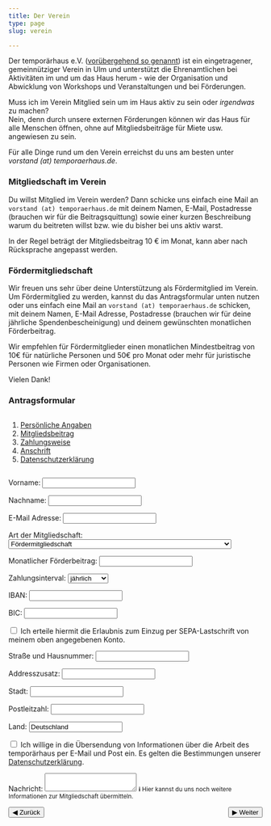 ```yaml
---
title: Der Verein
type: page
slug: verein

---
```


Der temporärhaus e.V. ([vorübergehend so genannt](/stellungnahme-und-ausblick-zum-urteil-im-markenrechtsstreit/)) ist ein eingetragener, gemeinnütziger Verein in Ulm und unterstützt die Ehrenamtlichen bei Aktivitäten im und um das Haus herum - wie der Organisation und Abwicklung von Workshops und Veranstaltungen und bei Förderungen.

Muss ich im Verein Mitglied sein um im Haus aktiv zu sein oder _irgendwas_ zu machen?  
Nein, denn durch unsere externen Förderungen können wir das Haus für alle Menschen öffnen, ohne auf Mitgliedsbeiträge für Miete usw. angewiesen zu sein.

<!--
Warum sollte ich (Förder)mitglied werden?  
Wenn man sich für eine Mitgliedschaft entscheidet, bekommt man zum einen ein Stimmrecht bei allen Vereinsfragen sowie eine Art “virtuelles” Abzeichen, dass man das Haus und den dortigen Spirit unterstützt.

Weiter ermöglichen die Mitgliedsbeiträge die Beschaffung von interessanten Dingen für alle, Workshopmaterial und den ein oder anderen Kostenpunkt im Haus.
-->


Für alle Dinge rund um den Verein erreichst du uns am besten unter _vorstand (at) temporaerhaus.de_.

### Mitgliedschaft im Verein
Du willst Mitglied im Verein werden? Dann schicke uns einfach eine Mail an `vorstand (at) temporaerhaus.de` mit deinem Namen, E-Mail, Postadresse (brauchen wir für die Beitragsquittung) sowie einer kurzen Beschreibung warum du beitreten willst bzw. wie du bisher bei uns aktiv warst.

In der Regel beträgt der Mitgliedsbeitrag 10 € im Monat, kann aber nach Rücksprache angepasst werden.

### Fördermitgliedschaft
Wir freuen uns sehr über deine Unterstützung als Fördermitglied im Verein. Um Fördermitglied zu werden, kannst du das Antragsformular unten nutzen oder uns einfach eine Mail an `vorstand (at) temporaerhaus.de` schicken, mit deinem Namen, E-Mail Adresse, Postadresse (brauchen wir für deine jährliche Spendenbescheinigung) und deinem gewünschten monatlichen Förderbeitrag.

Wir empfehlen für Fördermitglieder einen monatlichen Mindestbeitrag von 10€ für natürliche Personen und 50€ pro Monat oder mehr für juristische Personen wie Firmen oder Organisationen.

Vielen Dank!

### Antragsformular

<form style="display: flex; flex-wrap: wrap;" method="POST" action="https://temporaerhaus.de/member-application.php" id="applicationForm">
<div style="flex-grow: 0; flex-shrink: 1; flex-basis: 230px;">
  <ol>
    <li><a href="#step1">Persönliche Angaben</a></li>
    <li><a href="#step2">Mitgliedsbeitrag</a></li>
    <li><a href="#step3">Zahlungsweise</a></li>
    <li><a href="#step4">Anschrift</a></li>
    <li><a href="#step5">Datenschutzerklärung</a></li>
  </ol>
</div>

<div style="flex-grow: 1; flex-shrink: 1; flex-basis: 280px;">
<div id="step1" style="scroll-padding-top: 2em;">
<p>
<label for="firstname">Vorname:</label>
<input type="text" id="firstname" name="firstname">
</p>
<p>
<label for="lastname">Nachname:</label>
<input type="text" id="lastname" name="lastname">
</p>
<p>
<label for="email">E-Mail Adresse:</label>
<input type="text" id="email" name="email">
</p>
</div>

<div id="step2" style="scroll-padding-top: 2em;">
<p>
<label for="type">Art der Mitgliedschaft:</label>
<select id="type" name="type">
    <option>Fördermitgliedschaft</option>
    <option>Fördermitgliedschaft für Personen in Ausbildung, Studium und Studium</option>
    <option>Ideelle Mitgliedschaft</option>
</select>
</p>
<p>
<label for="amount">Monatlicher Förderbeitrag:</label>
<input type="number" id="amount" name="amount">
</p>
</div>

<div id="step3" style="scroll-padding-top: 2em;">
<p>
<label for="interval">Zahlungsinterval:</label>
<select id="interval" name="interval">
    <option>jährlich</option>
    <option>halbjährig</option>
    <option>monatlich</option>
</select>
</p>
<p>
<label for="iban">IBAN:</label>
<input type="text" id="iban" name="iban">
</p>
<p>
<label for="bic">BIC:</label>
<input type="text" id="bic" name="bic">
</p>
<p>
<label for="consent">
<input type="checkbox" id="consent" name="consent">
Ich erteile hiermit die Erlaubnis zum Einzug per SEPA-Lastschrift von meinem oben angegebenen Konto.
</label>
</p>
</div>

<div id="step4" style="scroll-padding-top: 2em;">
<p>
<label for="address">Straße und Hausnummer:</label>
<input type="text" id="address" name="address">
</p>
<p>
<label for="suffix">Addresszusatz:</label>
<input type="text" id="suffix" name="suffix">
</p>
<p>
<label for="city">Stadt:</label>
<input type="text" id="city" name="city">
</p>
<p>
<label for="zip">Postleitzahl:</label>
<input type="text" id="zip" name="zip">
</p>
<p>
<label for="country">Land:</label>
<input type="text" id="country" name="country" value="Deutschland">
</p>
</div>

<div id="step5" style="scroll-padding-top: 2em;">
<p>
<label for="mailconsent">
<input type="checkbox" id="mailconsent" name="mailconsent">
Ich willige in die Übersendung von Informationen über die Arbeit des temporärhaus per E-Mail und Post ein.
Es gelten die Bestimmungen unserer <a href="/datenschutzerklaerung" target="_blank">Datenschutzerklärung</a>.
</label>
</p>
<p>
<label for="message">Nachricht:</label>
<textarea id="message" name="message"></textarea>
<small class="info" style="padding-block: 0.25em;"><b>ℹ</b> Hier kannst du uns noch weitere Informationen zur Mitgliedschaft übermitteln.</small>
</p>
</div>

<div style="display: flex; align-items: center; justify-content: space-between;">
<button id="prevStep">◀ Zurück</button>
<button id="nextStep">▶ Weiter</button>
</div>
</div>
</form>

<script type="text/javascript">
(() => {
    const form = document.getElementById('applicationForm');
    const nextStep = document.getElementById('nextStep');
    const prevStep = document.getElementById('prevStep');
    window.addEventListener('hashchange', () => {
        const hash = location.hash.startsWith('#step') ? location.hash : '#step1';
        const a = document.querySelector(`a[href="${hash}"]`);
        const e = document.querySelector(hash);
        if (!a || !e) {
            return;
        }
        a.closest('ol').querySelectorAll('li').forEach(e => {
            e.style.fontWeight = 'normal';
            e.style.color = '#666';
            e.children[0].style.color = '#666';
        });
        a.parentNode.style.fontWeight = 'bold';
        a.parentNode.style.color = 'black';
        a.style.color = 'black';

        e.parentNode.querySelectorAll('div[id]').forEach(e => {
            e.style.display = 'none';
        });
        e.style.display = 'block';

        prevStep.disabled = (hash === '#step1');
        nextStep.innerText = (hash === '#step5') ? '✉ Antrag Versenden' : '▶ Weiter';
    });

    const changeStep = (e) => {
        e.preventDefault();
        e.stopPropagation();

        const hash = location.hash.startsWith('#step') ? location.hash : '#step1';
        const target = (Number(hash.slice(5)) || 0) + (e.target.id === 'nextStep' ? 1 : -1);
        if (target === 6) {
            form.dispatchEvent(new Event('submit'));
            return;
        }

        location.hash = `#step${target}`;
        window.dispatchEvent(new Event('hashchange'));
    };
    nextStep.addEventListener('click', changeStep);
    prevStep.addEventListener('click', changeStep);

    form.addEventListener('submit', async (e) => {
        e.preventDefault();
        e.stopPropagation();

        form.querySelectorAll('p').forEach(e => e.classList.remove('danger'));
        nextStep.disabled = true;
        prevStep.disabled = true;

        let response = document.getElementById('formResponse')
        if (!response) {
            response = document.createElement('div');
            response.id = 'formResponse';
            form.insertAdjacentElement('beforebegin', response);
        }

        response.className = 'info';
        response.innerHTML = '<h3>⏳ Einen Moment, dein Antrag wird gespeichert.</h3>';

        const data = new URLSearchParams(new FormData(form));
        const res = await fetch(form.action, { method: 'post', body: data });
        nextStep.disabled = false;
        prevStep.disabled = false;

        if (res.status === 200) {
            // show success and clear form?
            form.reset();
            location.hash = '#step1';
            window.dispatchEvent(new Event('hashchange'));
            response.className = 'success';
            response.innerHTML = await res.text();
        } else {
            const body = await res.json();
            response.className = 'danger';
            response.innerHTML = '<h3>💻 Computer sagt "Nein" :(</h3><p>Bitte überprüfe die hervorgehobenen Formularfelder noch einmal.</p>';

            let step = 'step5';
            for (const field of Object.keys(body)) {
                const e = document.getElementById(field);
                e?.closest?.('p')?.classList?.add?.('danger');
                const id = e?.closest?.('div[id]')?.id;
                if (id < step) {
                    step = id;
                }
            }
            if (location.hash !== `#${step}`) {
                location.hash = `#${step}`;
                window.dispatchEvent(new Event('hashchange'));
            }
        }
    });

    window.dispatchEvent(new Event('hashchange'));
})();
</script>
